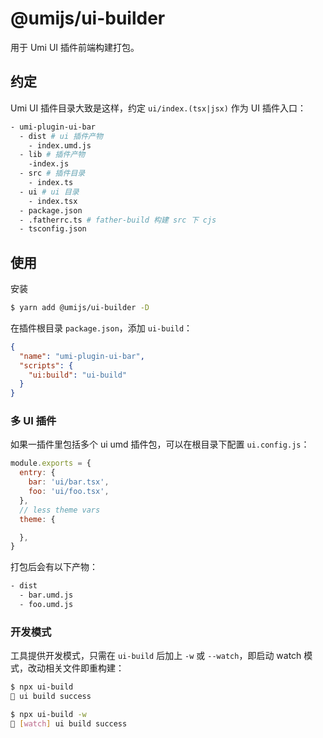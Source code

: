 # @umijs/ui-builder

用于 Umi UI 插件前端构建打包。

## 约定

Umi UI 插件目录大致是这样，约定 `ui/index.(tsx|jsx)` 作为 UI 插件入口：

```bash
- umi-plugin-ui-bar
  - dist # ui 插件产物
    - index.umd.js
  - lib # 插件产物
    -index.js
  - src # 插件目录
    - index.ts
  - ui # ui 目录
    - index.tsx
  - package.json
  - .fatherrc.ts # father-build 构建 src 下 cjs
  - tsconfig.json
```

## 使用

安装

```bash
$ yarn add @umijs/ui-builder -D
```

在插件根目录 `package.json`，添加 `ui-build`：

```json
{
  "name": "umi-plugin-ui-bar",
  "scripts": {
    "ui:build": "ui-build"
  }
}
```

### 多 UI 插件

如果一插件里包括多个 ui umd 插件包，可以在根目录下配置 `ui.config.js`：

```js
module.exports = {
  entry: {
    bar: 'ui/bar.tsx',
    foo: 'ui/foo.tsx',
  },
  // less theme vars
  theme: {

  },
}
```

打包后会有以下产物：

```bash
- dist
  - bar.umd.js
  - foo.umd.js
```

### 开发模式

工具提供开发模式，只需在 `ui-build` 后加上 `-w` 或 `--watch`，即启动 watch 模式，改动相关文件即重构建：

```bash
$ npx ui-build
🎉 ui build success

$ npx ui-build -w
🌈 [watch] ui build success
```

